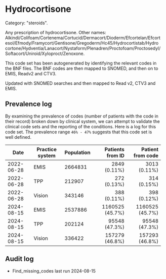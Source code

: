 # Hydrocortisone

Category: "steroids".

Any prescription of hydrocortisone. Other names: Alkindi/Colifoam/Cortenema/Cortucid/Dermacort/Dioderm/Efcortelan/Efcortesol/Efmody/Framycort/Gentisone/Gregoderm/Hc45/Hydrocortistab/Hydrocortone/Hydventia/Lanacort/Nystaform/Plenadren/Proctofoam/Proctosedyl/Softacort/Uniroid/Xyloproct/Zenoxone.

This code set has been autogenerated by identifying the relevant codes in the BNF files. The BNF codes are then mapped to SNOMED, and then on to EMIS, Readv2 and CTV3.

Updated with SNOMED searches and then mapped to Read v2, CTV3 and EMIS.

## Prevalence log

By examining the prevalence of codes (number of patients with the code in their record) broken down by clinical system, we can attempt to validate the clinical code sets and the reporting of the conditions. Here is a log for this code set. The prevalence range `46% - 47%` suggests that this code set is well defined.

| Date       | Practice system | Population | Patients from ID | Patient from code |
| ---------- | --------------- | ---------- | ---------------: | ----------------: |
| 2022-06-28 | EMIS            | 2664831    |     2849 (0.11%) |      3013 (0.11%) |
| 2022-06-28 | TPP             | 212907     |      272 (0.13%) |       314 (0.15%) |
| 2022-06-28 | Vision          | 343146     |      388 (0.11%) |       398 (0.12%) |
| 2024-08-15 | EMIS            | 2537886    |  1160525 (45.7%) |   1160525 (45.7%) |
| 2024-08-15 | TPP             | 202124     |    95548 (47.3%) |     95548 (47.3%) |
| 2024-08-15 | Vision          | 336422     |   157279 (46.8%) |    157293 (46.8%) |

## Audit log

- Find_missing_codes last run 2024-08-15
